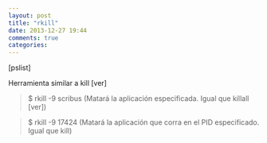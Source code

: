 ```yaml
---
layout: post
title: "rkill"
date: 2013-12-27 19:44
comments: true
categories: 
---
```

[pslist]

Herramienta similar a kill [ver]

>$ rkill -9 scribus (Matará la aplicación especificada. Igual que killall [ver])

>$ rkill -9 17424 (Matará la aplicación que corra en el PID especificado. Igual que kill)

